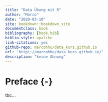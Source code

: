 ```yaml
--- 
title: "Data Übung mit R"
author: "Marco"
date: "2020-03-10"
site: bookdown::bookdown_site
documentclass: book
bibliography: [book.bib]
biblio-style: apalike
link-citations: yes
github-repo: marcohhu/data_kurs.github.io
url: 'http\://marcohhu/data_kurs.github.io/'
description: "keine Ahnung"
---
```


# Preface {-}

tbc...

